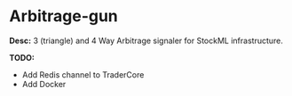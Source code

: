 # Arbitrage-gun
 
**Desc:**
3 (triangle) and 4 Way Arbitrage signaler for StockML infrastructure.


**TODO:**
- Add Redis channel to TraderCore
- Add Docker